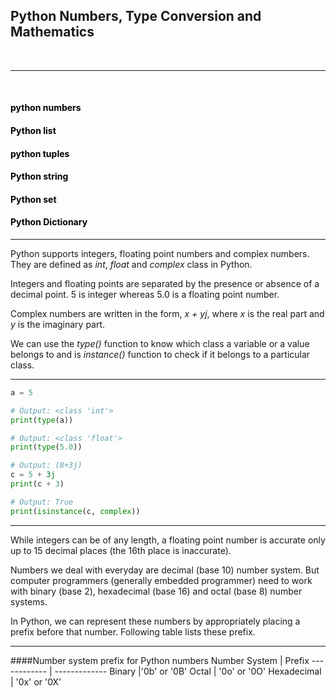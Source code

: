 ﻿
## Python Numbers, Type Conversion and Mathematics
<br>

---
<br>
<h4><span style="color:black">python numbers</span></strong></h4>
<h4><span style="color:black">Python list</span></strong></h4>
<h4><span style="color:black">python tuples</span></strong></h4>
<h4><span style="color:black">Python string</span></strong></h4>
<h4><span style="color:black">Python set</span></strong></h4>
<h4><span style="color:black">Python Dictionary</span></strong></h4>

---
Python supports integers, floating point numbers and complex numbers. They are defined as <i>int</i>, <i>float</i> and <i>complex</i> class in Python.

Integers and floating points are separated by the presence or absence of a decimal point. 5 is integer whereas 5.0 is a floating point number.
<br>

Complex numbers are written in the form, <i>x + yj</i>, where <i>x</i> is the real part and <i>y</i> is the imaginary part.

We can use the <i>type()</i> function to know which class a variable or a value belongs to and is <i>instance()</i> function to check if it belongs to a particular class.

---

```python
a = 5

# Output: <class 'int'>
print(type(a))

# Output: <class 'float'>
print(type(5.0))

# Output: (8+3j)
c = 5 + 3j
print(c + 3)

# Output: True
print(isinstance(c, complex))
```
---
While integers can be of any length, a floating point number is accurate only up to 15 decimal places (the 16th place is inaccurate).

Numbers we deal with everyday are decimal (base 10) number system. But computer programmers (generally embedded programmer) need to work with binary (base 2), hexadecimal (base 16) and octal (base 8) number systems.

In Python, we can represent these numbers by appropriately placing a prefix before that number. Following table lists these prefix.

---
####Number system prefix for Python numbers
Number System | Prefix
------------ | -------------
Binary |'0b' or '0B'
Octal | '0o' or '0O'
Hexadecimal | '0x' or '0X'





